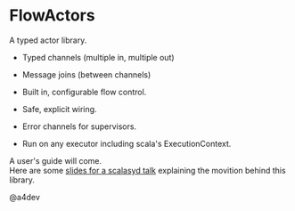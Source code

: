 FlowActors
==========

A typed actor library.

* Typed channels (multiple in, multiple out)

* Message joins (between channels)

* Built in, configurable flow control.

* Safe, explicit wiring.

* Error channels for supervisors.

* Run on any executor including scala's ExecutionContext.

A user's guide will come.  
Here are some [slides for a scalasyd talk](http://notes.localdomain/Actor_Discussion.html)
explaining the movition behind this library.  

@a4dev

